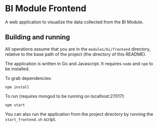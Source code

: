 # BI Module Frontend

A web application to visualize the data collected from the BI Module.

## Building and running

All operations assume that you are in the `modules/bi/frontend` directory, relative to the base path of the project (the directory of this README).

The application is written in Go and Javascript. It requires `node` and `npm` to be installed.

To grab dependencies:

	npm install

To run (requires mongod to be running on localhost:27017):

	npm start

You can also run the application from the project directory by running the `start_frontend.sh` script.

